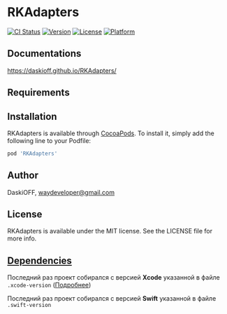 # RKAdapters

[![CI Status](https://img.shields.io/travis/DaskiOFF/RKAdapters.svg?style=flat)](https://travis-ci.org/DaskiOFF/RKAdapters)
[![Version](https://img.shields.io/cocoapods/v/RKAdapters.svg?style=flat)](https://cocoapods.org/pods/RKAdapters)
[![License](https://img.shields.io/cocoapods/l/RKAdapters.svg?style=flat)](https://cocoapods.org/pods/RKAdapters)
[![Platform](https://img.shields.io/cocoapods/p/RKAdapters.svg?style=flat)](https://cocoapods.org/pods/RKAdapters)

## Documentations

https://daskioff.github.io/RKAdapters/

## Requirements

## Installation

RKAdapters is available through [CocoaPods](https://cocoapods.org). To install
it, simply add the following line to your Podfile:

```ruby
pod 'RKAdapters'
```

## Author

DaskiOFF, waydeveloper@gmail.com

## License

RKAdapters is available under the MIT license. See the LICENSE file for more info.

## [Dependencies](https://ios-factor.com/dependencies)
Последний раз проект собирался с версией **Xcode** указанной в файле ```.xcode-version``` ([Подробнее](https://github.com/fastlane/ci/blob/master/docs/xcode-version.md))

Последний раз проект собирался с версией **Swift** указанной в файле ```.swift-version```
